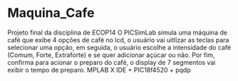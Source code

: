 # Maquina_Cafe

Projeto final da disciplina de ECOP14
O PICSimLab simula uma máquina de café que exibe 4 opções de café no lcd, o usuário vai uitlizar as teclas para selecionar uma opção, em seguida, o usuário escolhe a intensidade do café (Comum, Forte, Extraforte) e se quer adicionar açúcar ou não. Por fim, confirma para acionar o preparo do café, o display de 7 segmentos vai exibir o tempo de preparo.
MPLAB X IDE + PIC18f4520 + pqdp
